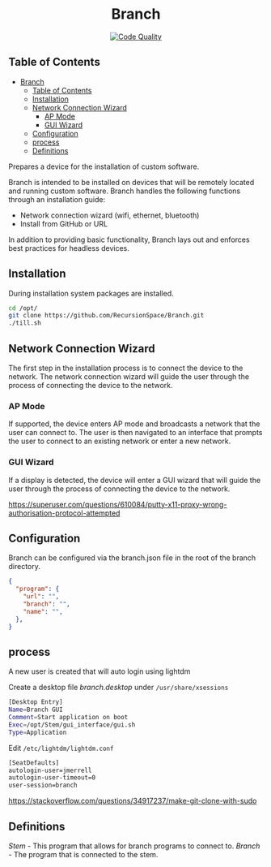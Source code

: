 <div align="center">

# Branch

[![Code Quality](https://github.com/RecursionSpace/Branch/actions/workflows/pylint.yml/badge.svg)](https://github.com/RecursionSpace/Branch/actions/workflows/pylint.yml)

</div>

## Table of Contents

- [Branch](#branch)
  - [Table of Contents](#table-of-contents)
  - [Installation](#installation)
  - [Network Connection Wizard](#network-connection-wizard)
    - [AP Mode](#ap-mode)
    - [GUI Wizard](#gui-wizard)
  - [Configuration](#configuration)
  - [process](#process)
  - [Definitions](#definitions)

Prepares a device for the installation of custom software.

Branch is intended to be installed on devices that will be remotely located and running custom software. Branch handles the following functions through an installation guide:

- Network connection wizard (wifi, ethernet, bluetooth)
- Install from GitHub or URL

In addition to providing basic functionality, Branch lays out and enforces best practices for headless devices.

## Installation

During installation system packages are installed.

``` BASH
cd /opt/
git clone https://github.com/RecursionSpace/Branch.git
./till.sh
```

## Network Connection Wizard

The first step in the installation process is to connect the device to the network. The network connection wizard will guide the user through the process of connecting the device to the network.

### AP Mode

If supported, the device enters AP mode and broadcasts a network that the user can connect to. The user is then navigated to an interface that prompts the user to connect to an existing network or enter a new network.

### GUI Wizard

If a display is detected, the device will enter a GUI wizard that will guide the user through the process of connecting the device to the network.

https://superuser.com/questions/610084/putty-x11-proxy-wrong-authorisation-protocol-attempted

## Configuration

Branch can be configured via the branch.json file in the root of the branch directory.

```json
{
  "program": {
    "url": "",
    "branch": "",
    "name": "",
  },
}
```

## process

A new user is created that will auto login using lightdm

Create a desktop file *branch.desktop* under `/usr/share/xsessions`

```BASH
[Desktop Entry]
Name=Branch GUI
Comment=Start application on boot
Exec=/opt/Stem/gui_interface/gui.sh
Type=Application
```

Edit `/etc/lightdm/lightdm.conf`

```BASH
[SeatDefaults]
autologin-user=jmerrell
autologin-user-timeout=0
user-session=branch
```

https://stackoverflow.com/questions/34917237/make-git-clone-with-sudo

## Definitions

*Stem* - This program that allows for branch programs to connect to.
*Branch* - The program that is connected to the stem.
